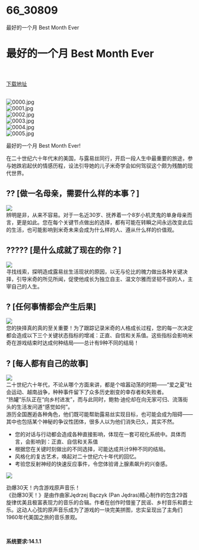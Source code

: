 # 66_30809
最好的一个月 Best Month Ever
# 最好的一个月 Best Month Ever
 <br/></br>
[下载地址](https://www.switch520.cc/article/30809 "下载地址")
<br/></br>

<p><img title="0000.jpg" src="https://www.switch520.cc/muke_img/2022_05_06_a9dce2d785532.jpg" alt="0000.jpg"><br>
<img title="0001.jpg" src="https://www.switch520.cc/muke_img/2022_05_06_25f87cbe99534.jpg" alt="0001.jpg"><br>
<img title="0002.jpg" src="https://www.switch520.cc/muke_img/2022_05_06_4c47ec1d419de.jpg" alt="0002.jpg"><br>
<img title="0003.jpg" src="https://www.switch520.cc/muke_img/2022_05_06_b6364d7a2e4f5.jpg" alt="0003.jpg"><br>
<img title="0004.jpg" src="https://www.switch520.cc/muke_img/2022_05_06_42c0386fd6fd6.jpg" alt="0004.jpg"><br>
<img title="0005.jpg" src="https://www.switch520.cc/muke_img/2022_05_06_d1b6859d6bede.jpg" alt="0005.jpg"></p>
<p>最好的一个月 Best Month Ever!</p>
<p>在二十世纪六十年代末的美国，与露易丝同行，开启一段人生中最重要的旅途，参与她跌宕起伏的情感历程，设法引导她的儿子米奇学会如何驾驭这个颇为残酷的现代世界。</p>
<h2 class="bb_tag"><strong>?‍? [做一名母亲，需要什么样的本事？]</strong></h2>
<p><img src="https://cdn.akamai.steamstatic.com/steam/apps/1684400/extras/BME-4.gif?t=1651764097"><br>
辨明是非，从来不容易。对于一名近30岁、抚养着一个8岁小机灵鬼的单身母亲而言，更是如此。您在每个关键节点做出的选择，都有可能在转瞬之间永远改变此后的生活，也可能影响到米奇未来会成为什么样的人、遵从什么样的价值观。</p>
<h2 class="bb_tag"><strong>??‍?‍?? [是什么成就了现在的你？]</strong></h2>
<p><img src="https://cdn.akamai.steamstatic.com/steam/apps/1684400/extras/BME-5.gif?t=1651764097"><br>
寻找线索，探明造成露易丝生活现状的原因，以无与伦比的魄力做出各种关键决择，引导米奇的所见所闻，促使他成长为独立自主、温文尔雅而坚韧不拔的人，主宰自己的人生。</p>
<h2 class="bb_tag"><strong>? [任何事情都会产生后果]</strong></h2>
<p><img src="https://cdn.akamai.steamstatic.com/steam/apps/1684400/extras/BME-2.gif?t=1651764097"><br>
您的抉择真的真的至关重要！为了跟踪记录米奇的人格成长过程，您的每一次决定都会造成以下三个关键状态指标的增减：正直、自信和关系值。这些指标会影响米奇在游戏结束时达成何种结局——总计有9种不同的结局！</p>
<h2 class="bb_tag"><strong>?️ [每人都有自己的故事]</strong></h2>
<p><img src="https://cdn.akamai.steamstatic.com/steam/apps/1684400/extras/BME-3.gif?t=1651764097"><br>
二十世纪六十年代，不论从哪个方面来讲，都是个喧嚣动荡的时期——“爱之夏”社会运动、越南战争，种种事件留下了众多历史剧变的幸存者和失败者。<br>
“热罐”乐队正在“向乡村进发”，而与此同时，鲍勃·迪伦却在向无家可归、流落街头的生活发问道“感觉如何”。<br>
游历全国邂逅各种角色，他们既可能帮助露易丝实现目标，也可能会成为阻碍——其中也包括某个神秘的争议性团体，很多人以为他们消失已久，其实不然。</p>
<ul class="bb_ul">
<li>您的对话与行动都会造成各种直接影响，体现在一套可视化系统中。具体而言，会影响到：正直、自信和关系值</li>
<li>根据您在关键时刻做出的不同选择，可能达成共计9种不同的结局。</li>
<li>风格化的复古艺术，唤起对二十世纪六十年代的回忆。</li>
<li>考验您反射神经的快速反应事件，令您体验肾上腺素飙升的兴奋感。</li>
</ul>
<p><img src="https://cdn.akamai.steamstatic.com/steam/apps/1684400/extras/BME_590x80.jpg?t=1651764097"></p>
<p>劲爆30天！内含游戏原声音乐！<br>
《劲爆30天！》是由作曲家Jędrzej Bączyk (Pan Jędras)精心制作的包含29首旋律优美且极富表现力的音乐的合辑。作者在创作时借鉴了民谣、乡村音乐和爵士乐。这动人心弦的原声音乐成为了游戏的一块完美拼图，忠实呈现出了主角们1960年代美国之旅的音乐景观。</p>
<p>&nbsp;</p>
<p><strong>系统要求:14.1.1</strong></p>



